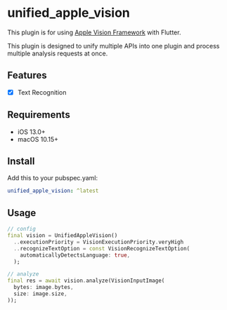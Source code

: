 # unified_apple_vision

This plugin is for using [Apple Vision Framework](https://developer.apple.com/documentation/vision) with Flutter.

This plugin is designed to unify multiple APIs into one plugin and process multiple analysis requests at once.

## Features
* [x] Text Recognition

## Requirements
* iOS 13.0+
* macOS 10.15+

## Install
Add this to your pubspec.yaml:

```yaml
unified_apple_vision: ^latest
```

## Usage

```dart
// config
final vision = UnifiedAppleVision()
  ..executionPriority = VisionExecutionPriority.veryHigh
  ..recognizeTextOption = const VisionRecognizeTextOption(
    automaticallyDetectsLanguage: true,
  );

// analyze
final res = await vision.analyze(VisionInputImage(
  bytes: image.bytes,
  size: image.size,
));
```

